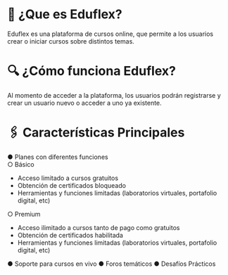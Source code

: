 # 📌 ¿Que es Eduflex?
Eduflex es una plataforma de cursos online, que permite a los usuarios crear o iniciar cursos sobre distintos temas.

# 🔍 ¿Cómo funciona Eduflex?
Al momento de acceder a la plataforma, los usuarios podrán registrarse y crear un usuario nuevo o acceder a uno ya existente.

# 🖇 Características Principales
● Planes con diferentes funciones  
○ Básico
- Acceso limitado a cursos gratuitos
- Obtención de certificados bloqueado
- Herramientas y funciones limitadas (laboratorios virtuales, portafolio digital, etc)
 
○ Premium
- Acceso ilimitado a cursos tanto de pago como gratuitos
- Obtención de certificados habilitada
- Herramientas y funciones limitadas (laboratorios virtuales, portafolio digital, etc)

● Soporte para cursos en vivo
● Foros temáticos
● Desafíos Prácticos
